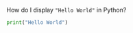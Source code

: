 <!-- | {"id": "", "tags": [], "stats": {"repetitions": 1, "interval": 1, "easiness": 2.6, "next_session": 1590432828, "last_session": 1590346428, "past_quality": [5]}} | -->
<!-- [[FRONT]] -->
How do I display `"Hello World"` in Python?
<!-- [[BACK]] -->
```python
print("Hello World")
```
